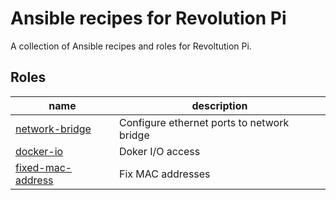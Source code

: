 # Ansible recipes for Revolution Pi

A collection of Ansible recipes and roles for Revoltution Pi.

## Roles

| name | description |
|------|-------------|
| [network-bridge](./roles/network-bridge/README.md) | Configure ethernet ports to network bridge |
| [docker-io](./roles/docker-io/README.md) | Doker I/O access |
| [fixed-mac-address](./roles/fixed-mac-address/README.md) | Fix MAC addresses |
